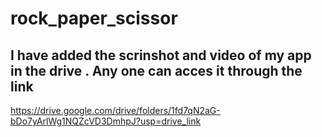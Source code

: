 ﻿# rock_paper_scissor
 ## I have added the scrinshot and video of my app in the drive . Any one can acces it through the link
 https://drive.google.com/drive/folders/1fd7qN2aG-bDo7yArlWg1NQZcVD3DmhpJ?usp=drive_link
